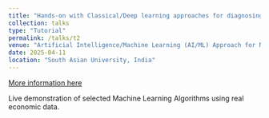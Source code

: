 ```yaml
---
title: "Hands-on with Classical/Deep learning approaches for diagnosing Neurodegenerative Diseases."
collection: talks
type: "Tutorial"
permalink: /talks/t2
venue: "Artificial Intelligence/Machine Learning (AI/ML) Approach for Neurodegenerative Disorders (2025), Two-days workshop on Healthcare Research"
date: 2025-04-11
location: "South Asian University, India"
---
```


[More information here]([http://exampleurl.com](https://sites.google.com/view/wmle2024/home))

Live demonstration of selected Machine Learning Algorithms using real economic data.
